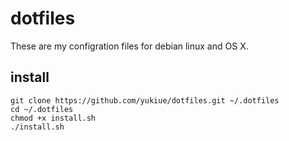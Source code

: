 # dotfiles
These are my configration files for debian linux and OS X.
## install
```shell
git clone https://github.com/yukiue/dotfiles.git ~/.dotfiles
cd ~/.dotfiles
chmod +x install.sh
./install.sh
```
